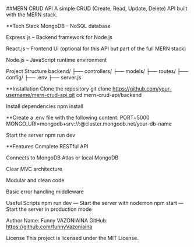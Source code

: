 ##MERN CRUD API
A simple CRUD (Create, Read, Update, Delete) API built with the MERN stack.

**Tech Stack
MongoDB – NoSQL database

Express.js – Backend framework for Node.js

React.js – Frontend UI (optional for this API but part of the full MERN stack)

Node.js – JavaScript runtime environment

Project Structure
backend/
├── controllers/
├── models/
├── routes/
├── config/
├── .env
├── server.js

**Installation
Clone the repository
git clone https://github.com/your-username/mern-crud-api.git
cd mern-crud-api/backend

Install dependencies
npm install

**Create a .env file with the following content:
PORT=5000
MONGO_URI=mongodb+srv://<username>:<password>@cluster.mongodb.net/your-db-name

Start the server
npm run dev

**Features
Complete RESTful API

Connects to MongoDB Atlas or local MongoDB

Clear MVC architecture

Modular and clean code

Basic error handling middleware

Useful Scripts
npm run dev — Start the server with nodemon
npm start — Start the server in production mode

Author
Name: Funny VAZONIAINA
GitHub: https://github.com/funnyVazoniaina

License
This project is licensed under the MIT License.
